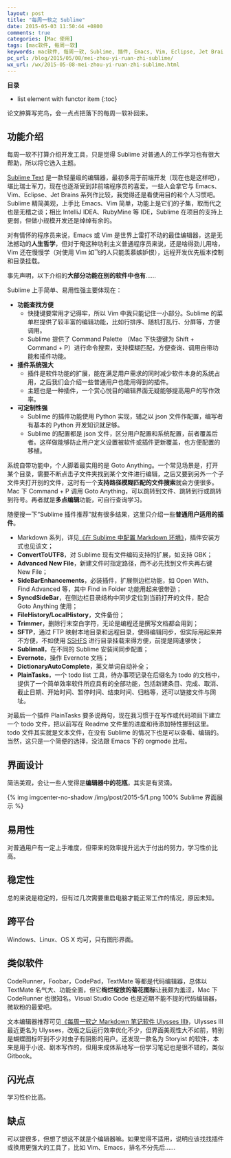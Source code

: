 ```yaml
---
layout: post
title: "每周一软之 Sublime"
date: 2015-05-03 11:50:44 +0800
comments: true
categories: [Mac 使用]
tags: [mac软件, 每周一软]
keywords: mac软件, 每周一软, Sublime, 插件, Emacs, Vim, Eclipse, Jet Brains, IntelliJ IDEA, RubyMine, Python, josn, 多点编辑, Markdown, SSHFS, PlainTasks, orgmode, CodeRunner, Foobar, CodePad, TextMate, Visual Studio Code, Ulysses, Storyist
pc_url: /blog/2015/05/08/mei-zhou-yi-ruan-zhi-sublime/
wx_url: /wx/2015-05-08-mei-zhou-yi-ruan-zhi-sublime.html
---
```


__目录__

* list element with functor item
{:toc}

<!-- excerpt start -->

论文肿算写完鸟，会一点点把落下的每周一软补回来。

## 功能介绍

每周一软不打算介绍开发工具，只是觉得 Sublime 对普通人的工作学习也有很大帮助，所以将它选入主题。

[Sublime Text](http://www.sublimetext.com/) 是一款轻量级的编辑器，最初多用于前端开发（现在也是这样吧），堪比瑞士军刀，现在也逐渐受到非前端程序员的喜爱。一些人会拿它与 Emacs、Vim、Eclipse、Jet Brains 系列作比较，我觉得还是看使用目的和个人习惯吧。Sublime 精简美观，上手比 Emacs、Vim 简单，功能上是它们的子集，取而代之也是无稽之谈；相比 IntelliJ IDEA、RubyMine 等 IDE，Sublime 在项目的支持上更弱，但做小规模开发还是绰绰有余的。

对有情怀的程序员来说，Emacs 或 Vim 是世界上雷打不动的最佳编辑器，这是无法撼动的**人生哲学**，但对于俺这种功利主义普通程序员来说，还是啥得劲儿用啥，Vim 还在慢慢学（对使用 Vim 如飞的人只能羡慕嫉妒恨），远程开发优先版本控制和目录挂载。

事先声明，以下介绍的**大部分功能在别的软件中也有**……

<!-- excerpt end -->

Sublime 上手简单、易用性强主要体现在：

- **功能查找方便**
	+ 快捷键要常用才记得牢，所以 Vim 中我只能记住一小部分。Sublime 的菜单栏提供了较丰富的编辑功能，比如行排序、随机打乱行、分屏等，方便调用。
	+ Sublime 提供了 Command Palette （Mac 下快捷键为 Shift + Command + P）进行命令搜索，支持模糊匹配，方便查询、调用自带功能和插件功能。
- **插件系统强大**
	+ 插件是软件功能的扩展，能在满足用户需求的同时减少软件本身的系统占用，之后我们会介绍一些普通用户也能用得到的插件。
	+ 主题也是一种插件，一个赏心悦目的编辑界面无疑能够提高用户的写作效率。
- **可定制性强**
	+ Sublime 的插件功能使用 Python 实现，辅之以 json 文件作配置，编写者有基本的 Python 开发知识就足够。
	+ Sublime 的配置都是 json 文件，区分用户配置和系统配置，前者覆盖后者。这样做能够防止用户定义设置被软件或插件更新覆盖，也方便配置的移植。

系统自带功能中，个人脚着最实用的是 Goto Anything。一个常见场景是，打开某个目录，需要不断点击子文件夹找到某个文件进行编辑，之后又要到另外一个子文件夹打开别的文件，这时有一个**支持路径模糊匹配的文件搜索**就会方便很多。Mac 下 Command + P 调用 Goto Anything，可以跳转到文件、跳转到行或跳转到符号。再者就是**多点编辑**功能，可自行查询学习。

随便搜一下“Sublime 插件推荐”就有很多结果，这里只介绍一些**普通用户适用的插件**。

- Markdown 系列，详见[《在 Sublime 中配置 Markdown 环境》](/blog/2015/04/13/zai-sublime-zhong-pei-zhi-markdown-huan-jing/)，插件安装方式也见该文；
- **ConvertToUTF8**，对 Sublime 现有文件编码支持的扩展，如支持 GBK；
- **Advanced New File**，新建文件时指定路径，而不必先找到文件夹再右键 New File；
- **SideBarEnhancements**，必装插件，扩展侧边栏功能，如 Open With、Find Advanced 等，其中 Find in Folder 功能用起来很带劲；
- **SyncdSideBar**，在侧边栏目录结构中同步定位到当前打开的文件，配合 Goto Anything 使用；
- **FileHistory/LocalHistory**，文件备份；
- **Trimmer**，删除行末空白字符，无论是编程还是撰写文档都会用到；
- **SFTP**，通过 FTP 映射本地目录和远程目录，使得编辑同步，但实际用起来并不方便，不如使用 [SSHFS](http://fuse.sourceforge.net/sshfs.html) 进行目录挂载来得方便，前提是网速够快；
- **Sublimall**，在不同的 Sublime 安装间同步配置；
- **Evernote**，操作 Evernote 文档； 
- **DictionaryAutoComplete**，英文单词自动补全；
- **PlainTasks**，一个 todo list 工具，待办事项记录在后缀名为 todo 的文档中，提供了一个简单效率软件所应具有的全部功能，包括新建条目、完成、取消、截止日期、开始时间、暂停时间、结束时间、归档等，还可以链接文件与网址。

对最后一个插件 PlainTasks 要多说两句，现在我习惯于在写作或代码项目下建立一个 todo 文件，把以前写在 Readme 文件里的进度和待添加特性挪到这里。todo 文件其实就是文本文件，在没有 Sublime 的情况下也是可以查看、编辑的。当然，这只是一个简便的选择，没法跟 Emacs 下的 orgmode 比啦。

## 界面设计

简洁美观，会让一些人觉得是**编辑器中的花瓶**，其实是有货滴。

{% img imgcenter-no-shadow /img/post/2015-5/1.png 100% Sublime 界面展示 %}

## 易用性

对普通用户有一定上手难度，但带来的效率提升远大于付出的努力，学习性价比高。

## 稳定性

总的来说是稳定的，但有过几次需要重启电脑才能正常工作的情况，原因未知。

## 跨平台

Windows、Linux、OS X 均可，只有图形界面。

## 类似软件

CodeRunner，Foobar，CodePad，TextMate 等都是代码编辑器，总体以 TextMate 名气大、功能全面，但它**绚烂绽放的菊花图标**让我颇为羞涩，Mac 下 CodeRunner 也很知名。Visual Studio Code 也是近期不能不提的代码编辑器，微软粉的最爱吧。

文本编辑器推荐可见[《每周一软之 Markdown 笔记软件 Ulysses III》](http://frank19900731.github.io/blog/2014/12/21/mei-zhou-ruan-zhi-markdown-bi-ji-ruan-jian-ulysses-iii/)，Ulysses III 最近更名为 Ulysses，改版之后运行效率优化不少，但界面美观性大不如前，特别是蝴蝶图标吓到不少对虫子有阴影的用户。还发现一款名为 Storyist 的软件，本来是用于小说、剧本写作的，但用来成体系地写一份学习笔记也是很不错的，类似 Gitbook。

## 闪光点

学习性价比高。

## 缺点

可以提很多，但想了想这不就是个编辑器嘛。如果觉得不适用，说明应该找找插件或换用更强大的工具了，比如 Vim、Emacs，排名不分先后……
